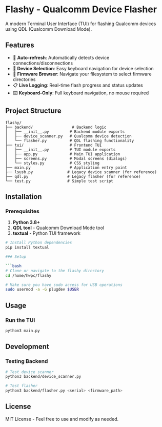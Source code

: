 # Flashy - Qualcomm Device Flasher

A modern Terminal User Interface (TUI) for flashing Qualcomm devices using QDL (Qualcomm Download Mode).

## Features

- 🔄 **Auto-refresh**: Automatically detects device connections/disconnections
- 📱 **Device Selection**: Easy keyboard navigation for device selection
- 💾 **Firmware Browser**: Navigate your filesystem to select firmware directories
- 📋 **Live Logging**: Real-time flash progress and status updates
- ⌨️  **Keyboard-Only**: Full keyboard navigation, no mouse required

## Project Structure

```
flashy/
├── backend/                 # Backend logic
│   ├── __init__.py         # Backend module exports
│   ├── device_scanner.py   # Qualcomm device detection
│   └── flasher.py          # QDL flashing functionality
├── tui/                    # Frontend TUI
│   ├── __init__.py         # TUI module exports
│   ├── app.py              # Main TUI application
│   ├── screens.py          # Modal screens (dialogs)
│   └── styles.py           # CSS styling
├── main.py                 # Application entry point
├── lsusb.py               # Legacy device scanner (for reference)
├── qdl.py                 # Legacy flasher (for reference)
└── test.py                # Simple test script

```

## Installation

### Prerequisites

1. **Python 3.8+**
2. **QDL tool** - Qualcomm Download Mode tool
3. **textual** - Python TUI framework

```bash
# Install Python dependencies
pip install textual

### Setup

```bash
# Clone or navigate to the flashy directory
cd /home/hwpc/flashy

# Make sure you have sudo access for USB operations
sudo usermod -a -G plugdev $USER
```

## Usage

### Run the TUI

```bash
python3 main.py
```


## Development

### Testing Backend

```bash
# Test device scanner
python3 backend/device_scanner.py

# Test flasher
python3 backend/flasher.py <serial> <firmware_path>
```
## License

MIT License - Feel free to use and modify as needed.


